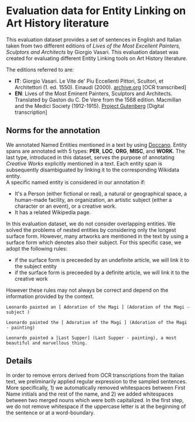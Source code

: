 # Evaluation data for Entity Linking on Art History literature

This evaluation dataset provides a set of sentences in English and Italian taken from two different editions of *Lives of the Most Excellent Painters, Sculptors and Architects* by Giorgio Vasari. This evaluation dataset was created for evaluating different Entity Linking tools on Art History literature.<br/>

The editions referred to are:

* **IT**: Giorgio Vasari. Le Vite de' Piu Eccellenti Pittori, Scultori, et Architettori (1. ed. 1550). Einaudi (2000). [archive.org](https://archive.org/details/vitedepiueccellentipittoriscultoriedarchitettilegiorgiovasari) \[OCR transcribed\]
* **EN**: Lives of the Most Eminent Painters, Sculptors and Architects. Translated by Gaston du C. De Vere from the 1568 edition. Macmillan and the Medici Society (1912-1915). [Project Gutenberg](https://onlinebooks.library.upenn.edu/webbin/metabook?id=livespainters) \[Digital transcription\]


## Norms for the annotation
We annotated Named Entities mentioned in a text by using [Doccano](https://github.com/doccano/doccano). Entity spans are annotated with 5 types: **PER**, **LOC**, **ORG**, **MISC**, and **WORK**. The last type, introduced in this dataset, serves the purpose of annotating *Creative Works* explicitly mentioned in a text. Each entity span is subsequently disambiguated by linking it to the corresponding Wikidata entity.<br/>
A specific named entity is considered in our annotation if:
* It's a Person (either fictional or real), a natural or geographical space, a human-made facility, an organization, an artistic subject (either a character or an event), or a creative work.
* It has a related Wikipedia page.<br/>

In this evaluation dataset, we do not consider overlapping entities. We solved the problems of nested entities by considering only the longest surface form. However, many artworks are mentioned in the text by using a surface form which denotes also their subject. For this specific case, we adopt the following rules:<br/>
* if the surface form is preceeded by an undefinite article, we will link it to the subject entity
* if the surface form is preceeded by a definite article, we will link it to the creative work

However these rules may not always be correct and depend on the information provided by the context.
```
Leonardo painted an [ Adoration of the Magi ] (Adoration of the Magi - subject )
```
```
Leonardo painted the [ Adoration of the Magi ] (Adoration of the Magi - painting)
```
```
Leonardo painted a [Last Supper] (Last Supper - painting), a most beautiful and marvellous thing.
```

## Details

In order to remove errors derived from OCR transcriptions from the Italian text, we preliminarily applied regular expression to the sampled sentences. More specifically, 1) we automatically removed whitespaces between First Name initials and the rest of the name, and 2) we added whitespaces between two merged nouns which were both capitalized. In the first step, we do not remove whitespace if the uppercase letter is at the beginning of the sentence or at a word-boundary.




